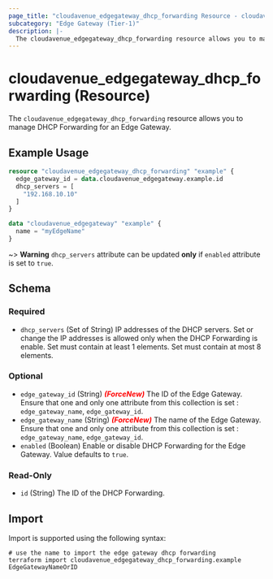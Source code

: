 ```yaml
---
page_title: "cloudavenue_edgegateway_dhcp_forwarding Resource - cloudavenue"
subcategory: "Edge Gateway (Tier-1)"
description: |-
  The cloudavenue_edgegateway_dhcp_forwarding resource allows you to manage DHCP Forwarding for an Edge Gateway.
---
```


# cloudavenue_edgegateway_dhcp_forwarding (Resource)

The `cloudavenue_edgegateway_dhcp_forwarding` resource allows you to manage DHCP Forwarding for an Edge Gateway.

## Example Usage

```terraform
resource "cloudavenue_edgegateway_dhcp_forwarding" "example" {
  edge_gateway_id = data.cloudavenue_edgegateway.example.id
  dhcp_servers = [
    "192.168.10.10"
  ]
}

data "cloudavenue_edgegateway" "example" {
  name = "myEdgeName"
}
```

~> **Warning**
`dhcp_servers` attribute can be updated **only** if `enabled` attribute is set to `true`.

<!-- schema generated by tfplugindocs -->
## Schema

### Required

- `dhcp_servers` (Set of String) IP addresses of the DHCP servers. Set or change the IP addresses is allowed only when the DHCP Forwarding is enable. Set must contain at least 1 elements. Set must contain at most 8 elements.

### Optional

- `edge_gateway_id` (String) <i style="color:red;font-weight: bold">(ForceNew)</i> The ID of the Edge Gateway. Ensure that one and only one attribute from this collection is set : `edge_gateway_name`, `edge_gateway_id`.
- `edge_gateway_name` (String) <i style="color:red;font-weight: bold">(ForceNew)</i> The name of the Edge Gateway. Ensure that one and only one attribute from this collection is set : `edge_gateway_name`, `edge_gateway_id`.
- `enabled` (Boolean) Enable or disable DHCP Forwarding for the Edge Gateway. Value defaults to `true`.

### Read-Only

- `id` (String) The ID of the DHCP Forwarding.

## Import

Import is supported using the following syntax:
```shell
# use the name to import the edge gateway dhcp forwarding
terraform import cloudavenue_edgegateway_dhcp_forwarding.example EdgeGatewayNameOrID
```
